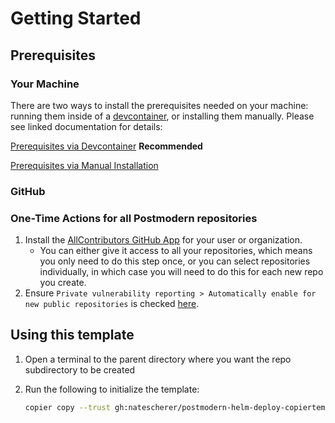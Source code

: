 # Getting Started

## Prerequisites

### Your Machine

There are two ways to install the prerequisites needed on your machine: running them inside of a [devcontainer](https://containers.dev/), or installing them manually. Please see linked documentation for details:

[Prerequisites via Devcontainer](docs/prereqs_devcontainer.md) **Recommended**

[Prerequisites via Manual Installation](docs/prereqs_manual.md)

### GitHub

### One-Time Actions for all Postmodern repositories

1. Install the [AllContributors GitHub App](https://github.com/apps/allcontributors/installations/new) for your user or organization.
   - You can either give it access to all your repositories, which means you only need to do this step once, or you can select repositories individually, in which case you will need to do this for each new repo you create.
1. Ensure `Private vulnerability reporting > Automatically enable for new public repositories` is checked [here](https://github.com/settings/security_analysis).

## Using this template

1. Open a terminal to the parent directory where you want the repo subdirectory to be created
1. Run the following to initialize the template:

   ```bash
   copier copy --trust gh:natescherer/postmodern-helm-deploy-copiertemplate .
   ```
